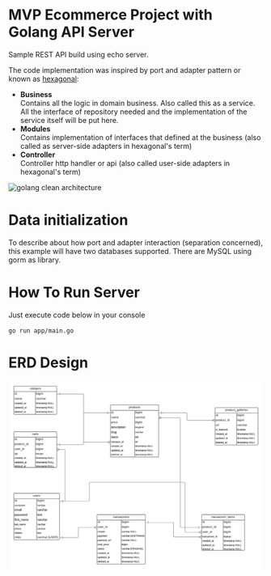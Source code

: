 # MVP Ecommerce Project with Golang API Server

Sample REST API build using echo server.

The code implementation was inspired by port and adapter pattern or known as [hexagonal](blog.octo.com/en/hexagonal-architecture-three-principles-and-an-implementation-example):

-   **Business**<br/>Contains all the logic in domain business. Also called this as a service. All the interface of repository needed and the implementation of the service itself will be put here.
-   **Modules**<br/>Contains implementation of interfaces that defined at the business (also called as server-side adapters in hexagonal's term)
-   **Controller**<br/>Controller http handler or api (also called user-side adapters in hexagonal's term)

![golang clean architecture](https://github.com/favians/go-hexagonal-gorm/raw/master/Hexagonal.png)

# Data initialization

To describe about how port and adapter interaction (separation concerned), this example will have two databases supported. There are MySQL using gorm as library.

# How To Run Server

Just execute code below in your console

```console
go run app/main.go
```

# ERD Design
![golang ERD Design](https://github.com/Alta-FAPA-Store/fapa-store/blob/main/ERD%20Online%20Shop.jpeg)



